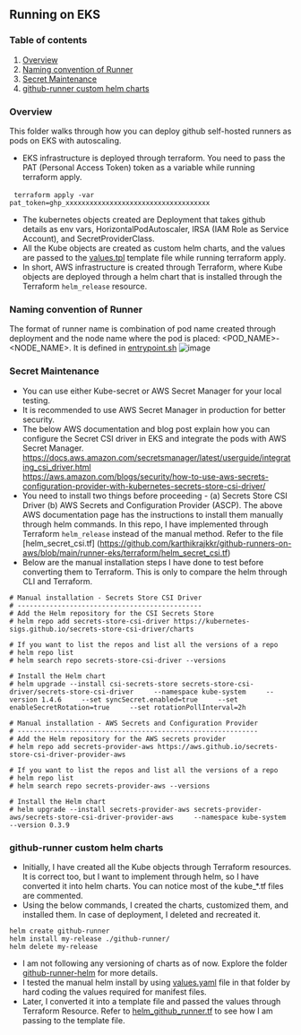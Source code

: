 ## Running on EKS

### Table of contents
1. [Overview](#Overview)<br>
2. [Naming convention of Runner](#Naming-convention-of-Runner)<br>
3. [Secret Maintenance](#secret-maintenance)<br>
4. [github-runner custom helm charts](#github-runner-custom-helm-charts)

### Overview
This folder walks through how you can deploy github self-hosted runners as pods on EKS with autoscaling.

- EKS infrastructure is deployed through terraform. You need to pass the PAT (Personal Access Token) token as a variable while running terraform apply.
  
  ```
terraform apply -var pat_token=ghp_xxxxxxxxxxxxxxxxxxxxxxxxxxxxxxxxxxxx
  ```
- The kubernetes objects created are Deployment that takes github details as env vars, HorizontalPodAutoscaler, IRSA (IAM Role as Service Account), and SecretProviderClass.
- All the Kube objects are created as custom helm charts, and the values are passed to the [values.tpl](https://github.com/karthikrajkkr/github-runners/blob/main/runner-eks/github-runner-helm/values.tpl) template file while running terraform apply.
- In short, AWS infrastructure is created through Terraform, where Kube objects are deployed through a helm chart that is installed through the Terraform `helm_release` resource.

### Naming convention of Runner
The format of runner name is combination of pod name created through deployment and the node name where the pod is placed: <POD_NAME>-<NODE_NAME>.
It is defined in [entrypoint.sh](https://github.com/karthikrajkkr/github-runners-on-aws/blob/main/runner-eks/docker/entrypoint.sh)
![image](https://github.com/user-attachments/assets/e67bf585-05a2-4b21-a754-dae9b66086b5)

### Secret Maintenance
- You can use either Kube-secret or AWS Secret Manager for your local testing.
- It is recommended to use AWS Secret Manager in production for better security.
- The below AWS documentation and blog post explain how you can configure the Secret CSI driver in EKS and integrate the pods with AWS Secret Manager. <br>
https://docs.aws.amazon.com/secretsmanager/latest/userguide/integrating_csi_driver.html<br>
https://aws.amazon.com/blogs/security/how-to-use-aws-secrets-configuration-provider-with-kubernetes-secrets-store-csi-driver/
- You need to install two things before proceeding - (a) Secrets Store CSI Driver (b) AWS Secrets and Configuration Provider (ASCP). The above AWS documentation page has the instructions to install them manually through helm commands. In this repo, I have implemented through Terraform `helm_release` instead of the manual method. Refer to the file [helm_secret_csi.tf] (https://github.com/karthikrajkkr/github-runners-on-aws/blob/main/runner-eks/terraform/helm_secret_csi.tf)
- Below are the manual installation steps I have done to test before converting them to Terraform. This is only to compare the helm through CLI and Terraform.
```
# Manual installation - Secrets Store CSI Driver
# ----------------------------------------------
# Add the Helm repository for the CSI Secrets Store
# helm repo add secrets-store-csi-driver https://kubernetes-sigs.github.io/secrets-store-csi-driver/charts

# If you want to list the repos and list all the versions of a repo
# helm repo list
# helm search repo secrets-store-csi-driver --versions

# Install the Helm chart
# helm upgrade --install csi-secrets-store secrets-store-csi-driver/secrets-store-csi-driver     --namespace kube-system     --version 1.4.6     --set syncSecret.enabled=true     --set enableSecretRotation=true     --set rotationPollInterval=2h
```

```
# Manual installation - AWS Secrets and Configuration Provider
# ------------------------------------------------------------
# Add the Helm repository for the AWS secrets provider
# helm repo add secrets-provider-aws https://aws.github.io/secrets-store-csi-driver-provider-aws

# If you want to list the repos and list all the versions of a repo
# helm repo list
# helm search repo secrets-provider-aws --versions

# Install the Helm chart
# helm upgrade --install secrets-provider-aws secrets-provider-aws/secrets-store-csi-driver-provider-aws     --namespace kube-system     --version 0.3.9
```

### github-runner custom helm charts
- Initially, I have created all the Kube objects through Terraform resources. It is correct too, but I want to implement through helm, so I have converted it into helm charts. You can notice most of the kube_*.tf files are commented.
- Using the below commands, I created the charts, customized them, and installed them. In case of deployment, I deleted and recreated it.
```
helm create github-runner
helm install my-release ./github-runner/
helm delete my-release
```
- I am not following any versioning of charts as of now. Explore the  folder [github-runner-helm](https://github.com/karthikrajkkr/github-runners-on-aws/tree/main/runner-eks/github-runner-helm) for more details.
- I tested the manual helm install by using [values.yaml](https://github.com/karthikrajkkr/github-runners-on-aws/blob/main/runner-eks/github-runner-helm/values.yaml) file in that folder by hard coding the values required for manifest files.
- Later, I converted it into a template file and passed the values through Terraform Resource. Refer to [helm_github_runner.tf](https://github.com/karthikrajkkr/github-runners-on-aws/blob/main/runner-eks/terraform/helm_github_runner.tf) to see how I am passing to the template file.
